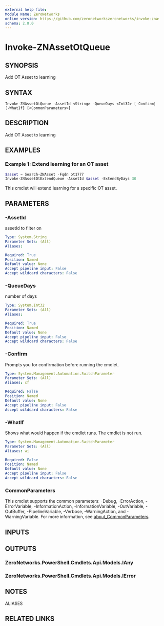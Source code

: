 ```yaml
---
external help file:
Module Name: ZeroNetworks
online version: https://github.com/zeronetworkszeronetworks/invoke-znassetotqueue
schema: 2.0.0
---
```


# Invoke-ZNAssetOtQueue

## SYNOPSIS
Add OT Asset to learning

## SYNTAX

```
Invoke-ZNAssetOtQueue -AssetId <String> -QueueDays <Int32> [-Confirm] [-WhatIf] [<CommonParameters>]
```

## DESCRIPTION
Add OT Asset to learning

## EXAMPLES

### Example 1: Extend learning for an OT asset
```powershell
$asset = Search-ZNAsset -Fqdn ot1777
Invoke-ZNAssetOtExtendQueue -AssetId $asset -ExtendByDays 30
```

This cmdlet will extend learning for a specific OT asset.

## PARAMETERS

### -AssetId
assetId to filter on

```yaml
Type: System.String
Parameter Sets: (All)
Aliases:

Required: True
Position: Named
Default value: None
Accept pipeline input: False
Accept wildcard characters: False
```

### -QueueDays
number of days

```yaml
Type: System.Int32
Parameter Sets: (All)
Aliases:

Required: True
Position: Named
Default value: None
Accept pipeline input: False
Accept wildcard characters: False
```

### -Confirm
Prompts you for confirmation before running the cmdlet.

```yaml
Type: System.Management.Automation.SwitchParameter
Parameter Sets: (All)
Aliases: cf

Required: False
Position: Named
Default value: None
Accept pipeline input: False
Accept wildcard characters: False
```

### -WhatIf
Shows what would happen if the cmdlet runs.
The cmdlet is not run.

```yaml
Type: System.Management.Automation.SwitchParameter
Parameter Sets: (All)
Aliases: wi

Required: False
Position: Named
Default value: None
Accept pipeline input: False
Accept wildcard characters: False
```

### CommonParameters
This cmdlet supports the common parameters: -Debug, -ErrorAction, -ErrorVariable, -InformationAction, -InformationVariable, -OutVariable, -OutBuffer, -PipelineVariable, -Verbose, -WarningAction, and -WarningVariable. For more information, see [about_CommonParameters](http://go.microsoft.com/fwlink/?LinkID=113216).

## INPUTS

## OUTPUTS

### ZeroNetworks.PowerShell.Cmdlets.Api.Models.IAny

### ZeroNetworks.PowerShell.Cmdlets.Api.Models.IError

## NOTES

ALIASES

## RELATED LINKS

